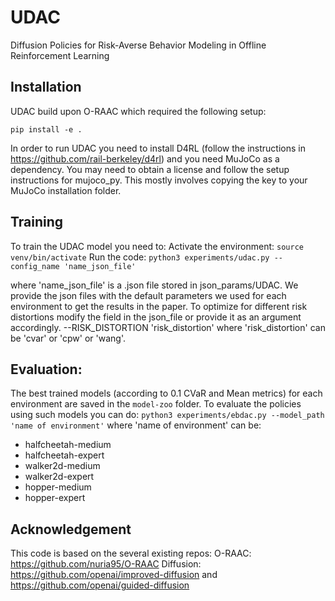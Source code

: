 # UDAC
Diffusion Policies for Risk-Averse Behavior Modeling in Offline Reinforcement Learning

## Installation

 UDAC build upon O-RAAC which required the following setup:

```
pip install -e .
```

In order to run UDAC you need to install D4RL (follow the instructions in https://github.com/rail-berkeley/d4rl) and  you need MuJoCo as a dependency. You may need to obtain a license and follow the setup instructions for mujoco_py. This mostly involves copying the key to your MuJoCo installation folder.


## Training 
To train the UDAC model you need to:
Activate the environment:
`source venv/bin/activate`
Run the code:
`python3 experiments/udac.py --config_name 'name_json_file'`

where 'name_json_file' is a .json file stored in json_params/UDAC.
We provide the json files with the default parameters we used for each 
environment to get the results in the paper.
To optimize for different risk distortions modify the field in the json_file
or provide it as an argument accordingly.
--RISK_DISTORTION 'risk_distortion'
where 'risk_distortion' can be 'cvar' or 'cpw' or 'wang'.
 
## Evaluation:
The best trained models (according to 0.1 CVaR and Mean metrics) for each environment are saved in the `model-zoo` folder.
To evaluate the policies using such models you can do:
`python3 experiments/ebdac.py --model_path 'name of environment'`
where 'name of environment' can be:
* halfcheetah-medium
* halfcheetah-expert
* walker2d-medium
* walker2d-expert
* hopper-medium
* hopper-expert


## Acknowledgement
This code is based on the several existing repos:
O-RAAC: https://github.com/nuria95/O-RAAC
Diffusion: https://github.com/openai/improved-diffusion and https://github.com/openai/guided-diffusion


